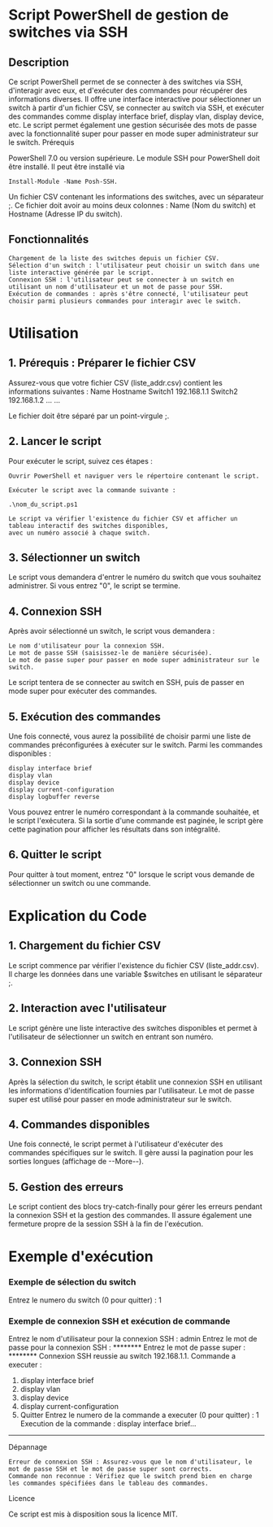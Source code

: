 # Script PowerShell de gestion de switches via SSH
## Description

Ce script PowerShell permet de se connecter à des switches via SSH, d'interagir avec eux, et d'exécuter des commandes pour récupérer des informations diverses. Il offre une interface interactive pour sélectionner un switch à partir d'un fichier CSV, se connecter au switch via SSH, et exécuter des commandes comme display interface brief, display vlan, display device, etc. Le script permet également une gestion sécurisée des mots de passe avec la fonctionnalité super pour passer en mode super administrateur sur le switch.
Prérequis

PowerShell 7.0 ou version supérieure.
Le module SSH pour PowerShell doit être installé. Il peut être installé via 
    
    Install-Module -Name Posh-SSH.
    
Un fichier CSV contenant les informations des switches, avec un séparateur ;. Ce fichier doit avoir au moins deux colonnes : Name (Nom du switch) et Hostname (Adresse IP du switch).

## Fonctionnalités

    Chargement de la liste des switches depuis un fichier CSV.
    Sélection d'un switch : l'utilisateur peut choisir un switch dans une liste interactive générée par le script.
    Connexion SSH : l'utilisateur peut se connecter à un switch en utilisant un nom d'utilisateur et un mot de passe pour SSH.
    Exécution de commandes : après s'être connecté, l'utilisateur peut choisir parmi plusieurs commandes pour interagir avec le switch.

# Utilisation
## 1. Prérequis : Préparer le fichier CSV

Assurez-vous que votre fichier CSV (liste_addr.csv) contient les informations suivantes :
Name	Hostname
Switch1	192.168.1.1
Switch2	192.168.1.2
...	...

Le fichier doit être séparé par un point-virgule ;.

## 2. Lancer le script

Pour exécuter le script, suivez ces étapes :

    Ouvrir PowerShell et naviguer vers le répertoire contenant le script.

    Exécuter le script avec la commande suivante :

    .\nom_du_script.ps1

    Le script va vérifier l'existence du fichier CSV et afficher un tableau interactif des switches disponibles, 
    avec un numéro associé à chaque switch.

## 3. Sélectionner un switch

Le script vous demandera d'entrer le numéro du switch que vous souhaitez administrer. Si vous entrez "0", le script se termine.

## 4. Connexion SSH

Après avoir sélectionné un switch, le script vous demandera :

    Le nom d'utilisateur pour la connexion SSH.
    Le mot de passe SSH (saisissez-le de manière sécurisée).
    Le mot de passe super pour passer en mode super administrateur sur le switch.

Le script tentera de se connecter au switch en SSH, puis de passer en mode super pour exécuter des commandes.
## 5. Exécution des commandes

Une fois connecté, vous aurez la possibilité de choisir parmi une liste de commandes préconfigurées à exécuter sur le switch. Parmi les commandes disponibles :

    display interface brief
    display vlan
    display device
    display current-configuration
    display logbuffer reverse

Vous pouvez entrer le numéro correspondant à la commande souhaitée, et le script l'exécutera. Si la sortie d'une commande est paginée, le script gère cette pagination pour afficher les résultats dans son intégralité.
## 6. Quitter le script

Pour quitter à tout moment, entrez "0" lorsque le script vous demande de sélectionner un switch ou une commande.
# Explication du Code
## 1. Chargement du fichier CSV

Le script commence par vérifier l'existence du fichier CSV (liste_addr.csv). Il charge les données dans une variable $switches en utilisant le séparateur ;.
## 2. Interaction avec l'utilisateur

Le script génère une liste interactive des switches disponibles et permet à l'utilisateur de sélectionner un switch en entrant son numéro.
## 3. Connexion SSH

Après la sélection du switch, le script établit une connexion SSH en utilisant les informations d'identification fournies par l'utilisateur. Le mot de passe super est utilisé pour passer en mode administrateur sur le switch.
## 4. Commandes disponibles

Une fois connecté, le script permet à l'utilisateur d'exécuter des commandes spécifiques sur le switch. Il gère aussi la pagination pour les sorties longues (affichage de --More--).
## 5. Gestion des erreurs

Le script contient des blocs try-catch-finally pour gérer les erreurs pendant la connexion SSH et la gestion des commandes. Il assure également une fermeture propre de la session SSH à la fin de l'exécution.
# Exemple d'exécution

### Exemple de sélection du switch
Entrez le numero du switch (0 pour quitter) : 1

### Exemple de connexion SSH et exécution de commande
Entrez le nom d'utilisateur pour la connexion SSH : admin
Entrez le mot de passe pour la connexion SSH : ********
Entrez le mot de passe super : ********
Connexion SSH reussie au switch 192.168.1.1.
Commande a executer :
1. display interface brief
2. display vlan
3. display device
4. display current-configuration
0. Quitter
Entrez le numero de la commande a executer (0 pour quitter) : 1
Execution de la commande : display interface brief...
--------------------

Dépannage

    Erreur de connexion SSH : Assurez-vous que le nom d'utilisateur, le mot de passe SSH et le mot de passe super sont corrects.
    Commande non reconnue : Vérifiez que le switch prend bien en charge les commandes spécifiées dans le tableau des commandes.

Licence

Ce script est mis à disposition sous la licence MIT.
